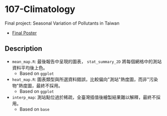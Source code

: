 # 107-Climatology
Final project: Seasonal Variation of Pollutants in Taiwan

* [Final Poster](https://gntuedutw-my.sharepoint.com/:b:/g/personal/b06208001_g_ntu_edu_tw/EZ96eIaHnrdLhs5svn0PYe0BfVhRTyEdWRmRBQuyCa_LQQ?e=0hn00P)

## Description
* `mean_map.R`: 最後報告中呈現的圖表， `stat_summary_2D` 將每個網格中的測站資料平均後上色。  
  + Based on `ggplot`
* `heat_map.R`: 圖表類型與所選資料錯誤，比較偏向"測站"熱度圖，而非"污染物"熱度圖，最終不採用。
  + Based on `ggplot`
* `interp_map`: 測站點位過於稀疏，全臺灣插值後繪製結果難以解釋，最終不採用。
  + Based on `base`
